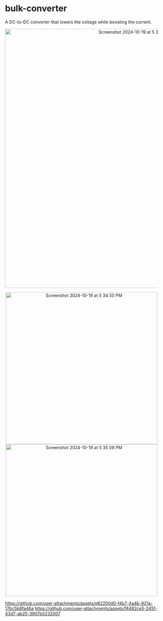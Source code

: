# bulk-converter
 A DC-to-DC converter that lowers the voltage while boosting the current.

<p align="center">
  <img width="852" alt="Screenshot 2024-10-19 at 5 34 34 PM" src="https://github.com/user-attachments/assets/11f868dd-ff65-4f07-b5bb-295b70b86405">
</p>

<p align="center">
  <img width="500" alt="Screenshot 2024-10-19 at 5 34 50 PM" src="https://github.com/user-attachments/assets/891f92ca-5db3-4b1a-991f-7a3c06b21ec4">
  <img width="500" alt="Screenshot 2024-10-19 at 5 35 08 PM" src="https://github.com/user-attachments/assets/226a0d91-7999-4dd8-a8e7-d5b61c745340">
</p>

<p align="center">

 https://github.com/user-attachments/assets/e82200d0-f4b7-4a4b-921a-17bc5b8fa46a
 https://github.com/user-attachments/assets/f4482ce5-245f-43d7-ab25-3907b5232007
  
</p>



